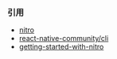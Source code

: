 ### 引用
- [nitro](https://nitro.margelo.com/)
- [react-native-community/cli](https://github.com/react-native-community/cli)
- [getting-started-with-nitro](https://www.renanmav.com/blog/getting-started-with-nitro)